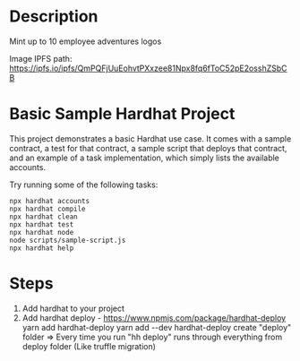 # Description
Mint up to 10 employee adventures logos

Image IPFS path: https://ipfs.io/ipfs/QmPQFjUuEohvtPXxzee81Npx8fq6fToC52pE2osshZSbCB


# Basic Sample Hardhat Project

This project demonstrates a basic Hardhat use case. It comes with a sample contract, a test for that contract, a sample script that deploys that contract, and an example of a task implementation, which simply lists the available accounts.

Try running some of the following tasks:

```shell
npx hardhat accounts
npx hardhat compile
npx hardhat clean
npx hardhat test
npx hardhat node
node scripts/sample-script.js
npx hardhat help
```

# Steps
1. Add hardhat to your project
2. Add hardhat deploy - https://www.npmjs.com/package/hardhat-deploy
yarn add hardhat-deploy
yarn add --dev hardhat-deploy
create "deploy" folder => Every time you run "hh deploy" runs through everything from deploy folder (Like truffle migration)


